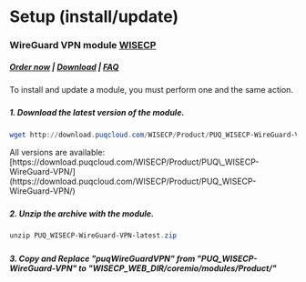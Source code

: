 # Setup (install/update)

### WireGuard VPN module **[WISECP](https://puqcloud.com/link.php?id=78)** 

##### [Order now](https://puqcloud.com/index.php?rp=/store/wisecp-module-wireguard-vpn) | [Download](https://download.puqcloud.com/WISECP/Product/PUQ_WISECP-WireGuard-VPN/) | [FAQ](https://faq.puqcloud.com/)

<p class="callout info">To install and update a module, you must perform one and the same action.</p>

#####  

##### 1. Download the latest version of the module.

```Powershell
wget http://download.puqcloud.com/WISECP/Product/PUQ_WISECP-WireGuard-VPN/PUQ_WISECP-WireGuard-VPN-latest.zip
```

<p class="callout info">All versions are available: [https://download.puqcloud.com/WISECP/Product/PUQ\_WISECP-WireGuard-VPN/](https://download.puqcloud.com/WISECP/Product/PUQ_WISECP-WireGuard-VPN/)</p>

#####  

##### 2. Unzip the archive with the module.

```Powershell
unzip PUQ_WISECP-WireGuard-VPN-latest.zip
```

#####  

##### 3. Copy and Replace "puqWireGuardVPN" from "PUQ\_WISECP-WireGuard-VPN" to "WISECP\_WEB\_DIR/coremio/modules/Product/"